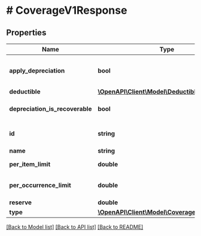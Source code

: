 # # CoverageV1Response

## Properties

Name | Type | Description | Notes
------------ | ------------- | ------------- | -------------
**apply_depreciation** | **bool** | Does coverage apply depreciation |
**deductible** | [**\OpenAPI\Client\Model\DeductibleV1Response**](DeductibleV1Response.md) |  | [optional]
**depreciation_is_recoverable** | **bool** | Is depreciation recoverable | [optional]
**id** | **string** | The coverage or sublimit id |
**name** | **string** | The name |
**per_item_limit** | **double** | The per item limit | [optional]
**per_occurrence_limit** | **double** | The per occurrence limit | [optional]
**reserve** | **double** | The reserve | [optional]
**type** | [**\OpenAPI\Client\Model\CoverageType**](CoverageType.md) |  | [optional]

[[Back to Model list]](../../README.md#models) [[Back to API list]](../../README.md#endpoints) [[Back to README]](../../README.md)
